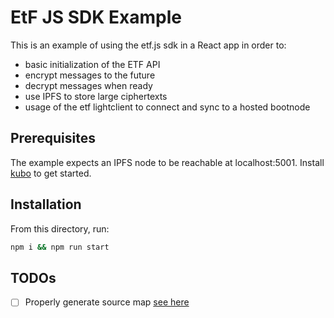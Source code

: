 # EtF JS SDK Example

This is an example of using the etf.js sdk in a React app in order to:

- basic initialization of the ETF API
- encrypt messages to the future
- decrypt messages when ready
- use IPFS to store large ciphertexts
- usage of the etf lightclient to connect and sync to a hosted bootnode

## Prerequisites

The example expects an IPFS node to be reachable at localhost:5001. Install [kubo](https://docs.ipfs.tech/install/command-line/#install-official-binary-distributions) to get started.


## Installation

From this directory, run:

```bash
npm i && npm run start
```

## TODOs

- [ ] Properly generate source map [see here](https://stackoverflow.com/questions/63195843/webpack-module-warning-failed-to-parse-source-map-from-data-url)
